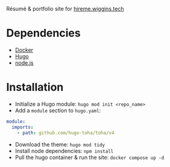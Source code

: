 Résumé & portfolio site for [hireme.wiggins.tech](https://hireme.wiggins.tech)

# Dependencies
- [Docker](https://docker.com)
- [Hugo](https://gohugo.io)
- [node.js](https://nodejs.org)

# Installation
- Initialize a Hugo module: `hugo mod init <repo_name>`
- Add a `module` section to `hugo.yaml`:
```yaml
module:
  imports:
    - path: github.com/hugo-toha/toha/v4
```
- Download the theme: `hugo mod tidy`
- Install node dependencies: `npm install`
- Pull the hugo container & run the site: `docker compose up -d`

